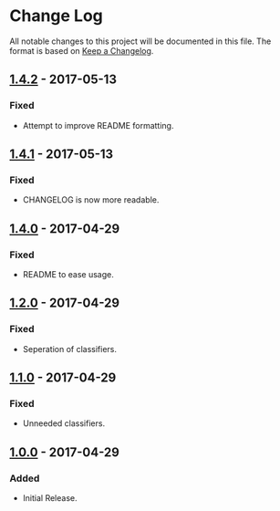 # Change Log

All notable changes to this project will be documented in this file. The format
is based on [Keep a Changelog](http://keepachangelog.com/).

## [1.4.2] - 2017-05-13
### Fixed
-   Attempt to improve README formatting.

## [1.4.1] - 2017-05-13
### Fixed
-   CHANGELOG is now more readable.

## [1.4.0] - 2017-04-29
### Fixed
-   README to ease usage.

## [1.2.0] - 2017-04-29
### Fixed
-   Seperation of classifiers.

## [1.1.0] - 2017-04-29
### Fixed
-   Unneeded classifiers.

## [1.0.0] - 2017-04-29
### Added
-   Initial Release.

[Unreleased]: https://github.com/abactel/markdown_strings/compare/v0.3.0...HEAD
[1.0.0]: https://github.com/abactel/markdown_strings/commit/328395bd8ca7024d23270164623c28f49c544e20
[1.1.0]: https://github.com/abactel/markdown_strings/compare/v1.0.0...v1.1.0
[1.2.0]: https://github.com/abactel/markdown_strings/compare/v1.1.0...v1.2.0
[1.4.0]: https://github.com/abactel/markdown_strings/compare/v1.2.0...v1.4.0
[1.4.1]: https://github.com/abactel/markdown_strings/compare/v1.4.0...v1.4.1
[1.4.2]: https://github.com/abactel/markdown_strings/compare/v1.4.1...v1.4.2
